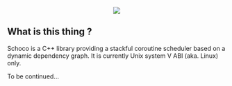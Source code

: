 <p align="center">
  <img src="https://github.com/matovitch/schoco/blob/master/img/schoco.png">
</p>

## What is this thing ?

Schoco is a C++ library providing a stackful coroutine scheduler based on a dynamic dependency graph. It is currently Unix system V ABI (aka. Linux) only.

To be continued...
